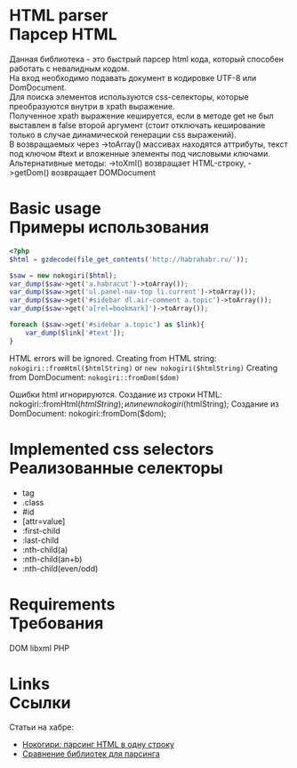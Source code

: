 HTML parser<br />Парсер HTML
===========
Данная библиотека - это быстрый парсер html кода, который способен работать с невалидным кодом.<br />
На вход необходимо подавать документ в кодировке UTF-8 или DomDocument.<br />
Для поиска элементов используются css-селекторы, которые преобразуются внутри в xpath выражение.<br />
Полученное xpath выражение кешируется, если в методе get не был выставлен в false второй аргумент (стоит отключать кеширование только в случае динамической генерации css выражений).<br />
В возвращаемых через ->toArray() массивах находятся аттрибуты, текст под ключом #text и вложенные элементы под числовыми ключами.<br />
Альтернативные методы: ->toXml() возвращает HTML-строку, ->getDom() возвращает DOMDocument<br />


Basic usage<br />Примеры использования
===================================
```php
<?php
$html = gzdecode(file_get_contents('http://habrahabr.ru/'));

$saw = new nokogiri($html);
var_dump($saw->get('a.habracut')->toArray());
var_dump($saw->get('ul.panel-nav-top li.current')->toArray());
var_dump($saw->get('#sidebar dl.air-comment a.topic')->toArray());
var_dump($saw->get('a[rel=bookmark]')->toArray());

foreach ($saw->get('#sidebar a.topic') as $link){
    var_dump($link['#text']);
}
```

HTML errors will be ignored.
Creating from HTML string: `nokogiri::fromHtml($htmlString)` or `new nokogiri($htmlString)`
Creating from DomDocument: `nokogiri::fromDom($dom)`

Ошибки html игнорируются.
Создание из строки HTML: nokogiri::fromHtml($htmlString); или new nokogiri($htmlString);
Создание из DomDocument: nokogiri::fromDom($dom);


Implemented css selectors<br />Реализованные селекторы
=========================
* tag
* .class
* \#id
* \[attr=value\]
* :first-child
* :last-child
* :nth-child(a)
* :nth-child(an+b)
* :nth-child(even/odd)


Requirements<br />Требования
============
DOM
libxml
PHP

Links<br />Ссылки
============
Статьи на хабре:

* <a href="http://habrahabr.ru/blogs/php/110112/">Нокогири: парсинг HTML в одну строку</a>
* <a href="http://habrahabr.ru/blogs/php/114323/">Сравнение библиотек для парсинга</a>
